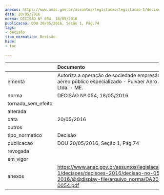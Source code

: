 ```yaml
---
anexos: https://www.anac.gov.br/assuntos/legislacao/legislacao-1/decisoes/decisoes-2016/decisao-no-054-18-05-2016/@@display-file/arquivo_norma/DA2016-0054.pdf
data: 20/05/2016
norma: DECISÃO Nº 054, 18/05/2016
publicacao: DOU 20/05/2016, Seção 1, Pág.74
tags:
- decisão
tipo_normatico: Decisão
hide: 
- toc 
 
---
```


|                    | Documento                                                                                                                                              |
|:-------------------|:-------------------------------------------------------------------------------------------------------------------------------------------------------|
| ementa             | Autoriza a operação de sociedade empresária de serviço aéreo público especializado - Pulvaer Aero Agrícola Ltda. - ME.                                 |
| norma              | DECISÃO Nº 054, 18/05/2016                                                                                                                             |
| tornada_sem_efeito |                                                                                                                                                        |
| alterada           |                                                                                                                                                        |
| data               | 20/05/2016                                                                                                                                             |
| outros             |                                                                                                                                                        |
| tipo_normatico     | Decisão                                                                                                                                                |
| publicacao         | DOU 20/05/2016, Seção 1, Pág.74                                                                                                                        |
| revogada           |                                                                                                                                                        |
| em_vigor           |                                                                                                                                                        |
| anexos             | https://www.anac.gov.br/assuntos/legislacao/legislacao-1/decisoes/decisoes-2016/decisao-no-054-18-05-2016/@@display-file/arquivo_norma/DA2016-0054.pdf |